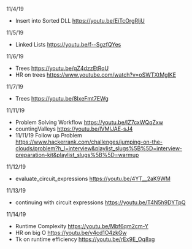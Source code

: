11/4/19 
- Insert into Sorted DLL https://youtu.be/EiTcOrgRljU

11/5/19
- Linked Lists https://youtu.be/f--SgzfQYes

11/6/19
- Trees https://youtu.be/qZ4dzzEtRqU
- HR on trees https://www.youtube.com/watch?v=oSWTXtMglKE


11/7/19
- Trees https://youtu.be/8IxeFmt7EWg

11/11/19 
- Problem Solving Workflow https://youtu.be/IZ7cxWQqZxw
- countingValleys https://youtu.be/IVMIJAE-sJ4
- 11/11/19 Follow up Problem https://www.hackerrank.com/challenges/jumping-on-the-clouds/problem?h_l=interview&playlist_slugs%5B%5D=interview-preparation-kit&playlist_slugs%5B%5D=warmup

11/12/19
- evaluate_circuit_expressions https://youtu.be/4YT__2aK9WM

11/13/19
- continuing with circuit expressions https://youtu.be/T4N5h9DYTpQ

11/14/19
- Runtime Complexity https://youtu.be/Mbf6qm2cm-Y
- HR on big O https://youtu.be/v4cd1O4zkGw
- Tk on runtime efficiency https://youtu.be/rEx9E_Oq8xg